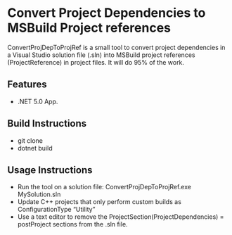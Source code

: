 
# Convert Project Dependencies to MSBuild Project references

ConvertProjDepToProjRef is a small tool to convert project dependencies in a Visual Studio solution file (.sln)
into MSBuild project references (ProjectReference) in project files. It will do 95% of the work.

## Features

* .NET 5.0 App.

## Build Instructions

* git clone
* dotnet build

## Usage Instructions

* Run the tool on a solution file: ConvertProjDepToProjRef.exe MySolution.sln
* Update C++ projects that only perform custom builds as ConfigurationType “Utility”
* Use a text editor to remove the ProjectSection(ProjectDependencies) = postProject sections from the .sln file.
